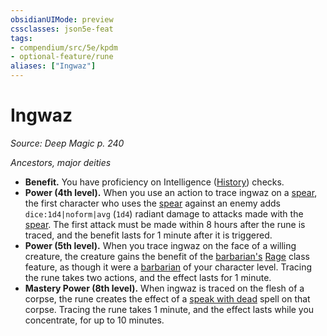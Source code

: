 ```yaml
---
obsidianUIMode: preview
cssclasses: json5e-feat
tags:
- compendium/src/5e/kpdm
- optional-feature/rune
aliases: ["Ingwaz"]
---
```

# Ingwaz
*Source: Deep Magic p. 240*  

*Ancestors, major deities*

- **Benefit.** You have proficiency on Intelligence ([History](/compendium/rules/skills.md#History)) checks.  
- **Power (4th level).** When you use an action to trace ingwaz on a [spear](compendium/items/spear.md), the first character who uses the [spear](compendium/items/spear.md) against an enemy adds `dice:1d4|noform|avg` (`1d4`) radiant damage to attacks made with the [spear](compendium/items/spear.md). The first attack must be made within 8 hours after the rune is traced, and the benefit lasts for 1 minute after it is triggered.  
- **Power (5th level).** When you trace ingwaz on the face of a willing creature, the creature gains the benefit of the [barbarian's](compendium/classes/barbarian.md) [Rage](compendium/classes/barbarian.md#Rage%20(Level%201)) class feature, as though it were a [barbarian](compendium/classes/barbarian.md) of your character level. Tracing the rune takes two actions, and the effect lasts for 1 minute.  
- **Mastery Power (8th level).** When ingwaz is traced on the flesh of a corpse, the rune creates the effect of a [speak with dead](compendium/spells/speak-with-dead.md) spell on that corpse. Tracing the rune takes 1 minute, and the effect lasts while you concentrate, for up to 10 minutes.